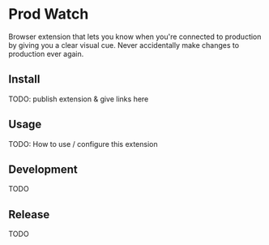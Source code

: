 # Prod Watch

Browser extension that lets you know when you're connected to production by
giving you a clear visual cue. Never accidentally make changes to production
ever again.

## Install

TODO: publish extension & give links here

## Usage

TODO: How to use / configure this extension

## Development

TODO

## Release

TODO
